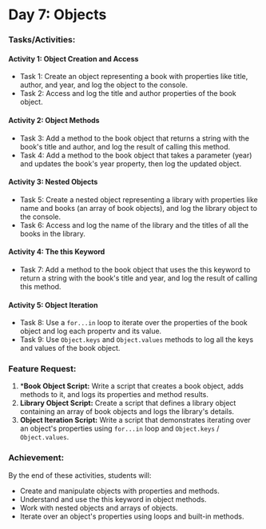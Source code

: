 # Day 7: Objects

### Tasks/Activities:

#### Activity 1: Object Creation and Access

- Task 1: Create an object representing a book with properties like title, author, and year, and log the object to the console.
- Task 2: Access and log the title and author properties of the book object.

#### Activity 2: Object Methods

- Task 3: Add a method to the book object that returns a string with the book's title and author, and log the result of calling this method.
- Task 4: Add a method to the book object that takes a parameter (year) and updates the book's year property, then log the updated object.

#### Activity 3: Nested Objects
- Task 5: Create a nested object representing a library with properties like name and books (an array of book objects), and log the library object to the console.
- Task 6: Access and log the name of the library and the titles of all the books in the library.

#### Activity 4: The this Keyword
- Task 7: Add a method to the book object that uses the this keyword to return a string with the book's title and year, and log the result of calling this method.

#### Activity 5: Object Iteration
- Task 8: Use a `for...in` loop to iterate over the properties of the book object and
log each propertv and its value.
- Task 9: Use `Object.keys` and `Object.values` methods to log all the keys and values
of the book object.

### Feature Request:
1. ***Book Object Script:** Write a script that creates a book object, adds methods to it, and logs its properties and method results.
2. **Library Object Script:** Create a script that defines a library object containing an array of book objects and logs the library's details.
3. **Object Iteration Script:** Write a script that demonstrates iterating over an object's properties using `for...in` loop and `Object.keys` / `Object.values`.

### Achievement:
By the end of these activities, students will:
- Create and manipulate objects with properties and methods.
- Understand and use the this keyword in object methods.
- Work with nested objects and arrays of objects.
- Iterate over an object's properties using loops and built-in methods.